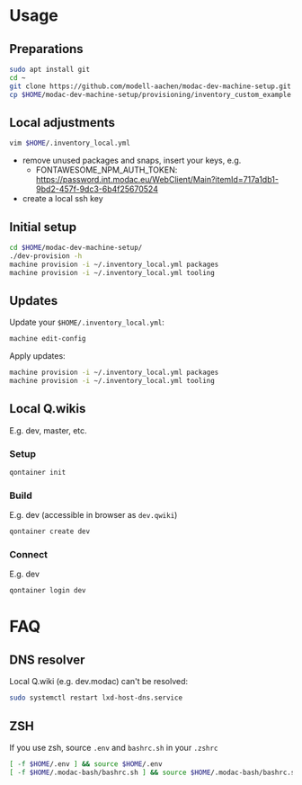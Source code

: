 # Usage

## Preparations
```BASH
sudo apt install git
cd ~
git clone https://github.com/modell-aachen/modac-dev-machine-setup.git
cp $HOME/modac-dev-machine-setup/provisioning/inventory_custom_example.yml $HOME/.inventory_local.yml
```
## Local adjustments
```BASH
vim $HOME/.inventory_local.yml
```
- remove unused packages and snaps, insert your keys, e.g.
  * FONTAWESOME_NPM_AUTH_TOKEN: https://password.int.modac.eu/WebClient/Main?itemId=717a1db1-9bd2-457f-9dc3-6b4f25670524
- create a local ssh key

## Initial setup
```BASH
cd $HOME/modac-dev-machine-setup/
./dev-provision -h
machine provision -i ~/.inventory_local.yml packages
machine provision -i ~/.inventory_local.yml tooling
```

## Updates
Update your `$HOME/.inventory_local.yml`:
```BASH
machine edit-config
```

Apply updates:
```BASH
machine provision -i ~/.inventory_local.yml packages
machine provision -i ~/.inventory_local.yml tooling
```

## Local Q.wikis
E.g. dev, master, etc.
### Setup
```BASH
qontainer init
```

### Build
E.g. dev (accessible in browser as `dev.qwiki`)
```BASH
qontainer create dev
```

### Connect
E.g. dev
```BASH
qontainer login dev
```

# FAQ
## DNS resolver
Local Q.wiki (e.g. dev.modac) can't be resolved:
```BASH
sudo systemctl restart lxd-host-dns.service
```
## ZSH
If you use zsh, source `.env` and `bashrc.sh` in your `.zshrc`
```BASH
[ -f $HOME/.env ] && source $HOME/.env
[ -f $HOME/.modac-bash/bashrc.sh ] && source $HOME/.modac-bash/bashrc.sh
```

